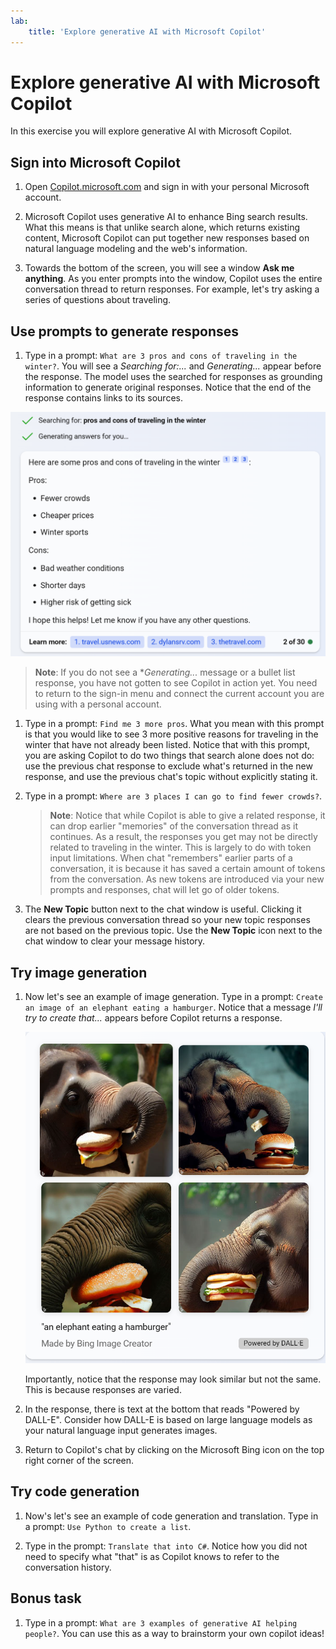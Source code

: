 ```yaml
---
lab:
    title: 'Explore generative AI with Microsoft Copilot'
---
```

# Explore generative AI with Microsoft Copilot

In this exercise you will explore generative AI with Microsoft Copilot. 

## Sign into Microsoft Copilot

1. Open [Copilot.microsoft.com](https://www.copilot.microsoft.com) and sign in with your personal Microsoft account.

1. Microsoft Copilot uses generative AI to enhance Bing search results. What this means is that unlike search alone, which returns existing content, Microsoft Copilot can put together new responses based on natural language modeling and the web's information.  

1. Towards the bottom of the screen, you will see a window **Ask me anything**. As you enter prompts into the window, Copilot uses the entire conversation thread to return responses. For example, let's try asking a series of questions about traveling.

## Use prompts to generate responses

1. Type in a prompt: `What are 3 pros and cons of traveling in the winter?`. You will see a *Searching for:...* and *Generating...* appear before the response. The model uses the searched for responses as grounding information to generate original responses. Notice that the end of the response contains links to its sources. 

![A screenshot of Copilot's response to a traveling prompt with three bullets for pros and three bullets for cons.](./media/generative-ai/bing-copilot-response-traveling.png) 

> **Note**: If you do not see a **Generating...* message or a bullet list response, you have not gotten to see Copilot in action yet. You need to return to the sign-in menu and connect the current account you are using with a personal account. 
 
1. Type in a prompt: `Find me 3 more pros`. What you mean with this prompt is that you would like to see 3 more positive reasons for traveling in the winter that have not already been listed. Notice that with this prompt, you are asking Copilot to do two things that search alone does not do: use the previous chat response to exclude what's returned in the new response, and use the previous chat's topic without explicitly stating it. 

1. Type in a prompt: `Where are 3 places I can go to find fewer crowds?`. 

    > **Note**: Notice that while Copilot is able to give a related response, it can drop earlier "memories" of the conversation thread as it continues. As a result, the responses you get may not be directly related to traveling in the winter. This is largely to do with token input limitations. When chat "remembers" earlier parts of a conversation, it is because it has saved a certain amount of tokens from the conversation. As new tokens are introduced via your new prompts and responses, chat will let go of older tokens. 

1. The **New Topic** button next to the chat window is useful. Clicking it clears the previous conversation thread so your new topic responses are not based on the previous topic. Use the **New Topic** icon next to the chat window to clear your message history. 

## Try image generation

1. Now let's see an example of image generation. Type in a prompt: `Create an image of an elephant eating a hamburger`. Notice that a message *I'll try to create that...* appears before Copilot returns a response. 

    ![A screenshot of elephants eating hamgburgers.](./media/generative-ai/dall-e-elephant.png)

    Importantly, notice that the response may look similar but not the same. This is because responses are varied.  

1. In the response, there is text at the bottom that reads "Powered by DALL-E". Consider how DALL-E is based on large language models as your natural language input generates images. 

1. Return to Copilot's chat by clicking on the Microsoft Bing icon on the top right corner of the screen. 

## Try code generation

1. Now's let's see an example of code generation and translation. Type in a prompt: `Use Python to create a list`. 

1. Type in the prompt: `Translate that into C#`. Notice how you did not need to specify what "that" is as Copilot knows to refer to the conversation history.

## Bonus task

1. Type in a prompt: `What are 3 examples of generative AI helping people?`. You can use this as a way to brainstorm your own copilot ideas!  
